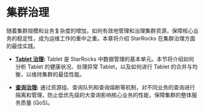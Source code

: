 # 集群治理

随着集群规模和业务复杂度的增加，如何有效地管理和治理集群资源，保障核心业务的稳定性，成为运维工作的重中之重。本章将介绍 StarRocks 在集群治理方面的最佳实践。

*   **[Tablet 治理](./tablet.md):** Tablet 是 StarRocks 中数据管理的基本单元。本节将介绍如何分析 Tablet 的健康状况、处理异常 Tablet，以及如何进行 Tablet 的合并与均衡，以维持集群的最佳性能。

*   **[查询治理](./query_governance.md):** 通过资源组、查询队列和查询熔断等机制，对不同业务的查询进行隔离和管理，防止低优先级的大查询影响核心业务的性能，保障集群的整体服务质量 (QoS)。
